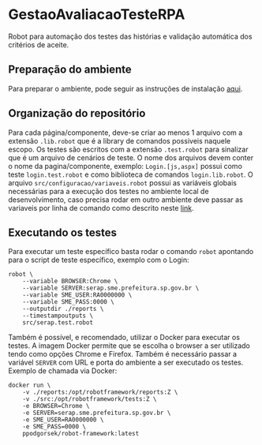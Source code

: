 # GestaoAvaliacaoTesteRPA

Robot para automação dos testes das histórias e validação automática dos critérios de aceite.


## Preparação do ambiente

Para preparar o ambiente, pode seguir as instruções de instalação [aqui](https://github.com/robotframework/robotframework/blob/master/INSTALL.rst). 


## Organização do repositório

Para cada página/componente, deve-se criar ao menos 1 arquivo com a extensão `.lib.robot` que é a library de comandos possiveis naquele escopo. 
Os testes são escritos com a extensão `.test.robot` para sinalizar que é um arquivo de cenários de teste. O nome dos arquivos devem conter o nome da pagina/componente, exemplo: `Login.[js,aspx]` possui como teste `login.test.robot` e como biblioteca de comandos `login.lib.robot`.
O arquivo `src/configuracao/variaveis.robot` possui as variáveis globais necessárias para a execução dos testes no ambiente local de desenvolvimento, caso precisa rodar em outro ambiente deve passar as variaveis por linha de comando como descrito neste [link](https://robotframework.org/robotframework/latest/RobotFrameworkUserGuide.html#variable-files).


## Executando os testes

Para executar um teste específico basta rodar o comando `robot` apontando para o script de teste específico, exemplo com o Login:

```
robot \
    --variable BROWSER:Chrome \ 
    --variable SERVER:serap.sme.prefeitura.sp.gov.br \ 
    --variable SME_USER:RA0000000 \ 
    --variable SME_PASS:0000 \ 
    --outputdir ./reports \ 
    --timestampoutputs \ 
    src/serap.test.robot
```

Também é possível, e recomendado, utilizar o Docker para executar os testes. A imagem Docker permite que se escolha o browser a ser utilizado tendo como opções Chrome e Firefox. Também é necessário passar a variável `SERVER` com URL e porta do ambiente a ser executado os testes. Exemplo de chamada via Docker:

```
docker run \ 
    -v ./reports:/opt/robotframework/reports:Z \ 
    -v ./src:/opt/robotframework/tests:Z \ 
    -e BROWSER=Chrome \ 
    -e SERVER=serap.sme.prefeitura.sp.gov.br \ 
    -e SME_USER=RA0000000 \ 
    -e SME_PASS=0000 \ 
    ppodgorsek/robot-framework:latest 
```
